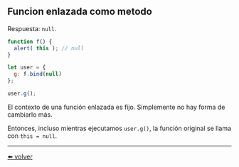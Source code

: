 ## Funcion enlazada como metodo

Respuesta: `null`.

````js
function f() {
  alert( this ); // null
}

let user = {
  g: f.bind(null)
};

user.g();
````

El contexto de una función enlazada es fijo. Simplemente no hay forma de cambiarlo más.

Entonces, incluso mientras ejecutamos `user.g()`, la función original se llama con `this = null`.

---
[⬅️ volver](https://github.com/VictorHugoAguilar/javascript-interview-questions-explained/tree/main/theory/advanced-functions/10_bind)
